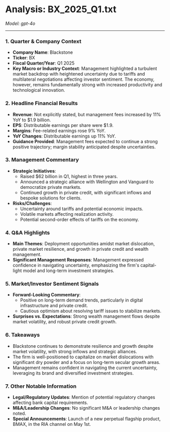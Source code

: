 # Analysis: BX_2025_Q1.txt

*Model: gpt-4o*

---

### 1. Quarter & Company Context
- **Company Name**: Blackstone
- **Ticker**: BX
- **Fiscal Quarter/Year**: Q1 2025
- **Key Macro or Industry Context**: Management highlighted a turbulent market backdrop with heightened uncertainty due to tariffs and multilateral negotiations affecting investor sentiment. The economy, however, remains fundamentally strong with increased productivity and technological innovation.

### 2. Headline Financial Results
- **Revenue**: Not explicitly stated, but management fees increased by 11% YoY to $1.9 billion.
- **EPS**: Distributable earnings per share were $1.9.
- **Margins**: Fee-related earnings rose 9% YoY.
- **YoY Changes**: Distributable earnings up 11% YoY.
- **Guidance Provided**: Management fees expected to continue a strong positive trajectory; margin stability anticipated despite uncertainties.

### 3. Management Commentary
- **Strategic Initiatives**: 
  - Raised $62 billion in Q1, highest in three years.
  - Announced a strategic alliance with Wellington and Vanguard to democratize private markets.
  - Continued growth in private credit, with significant inflows and bespoke solutions for clients.
- **Risks/Challenges**: 
  - Uncertainty around tariffs and potential economic impacts.
  - Volatile markets affecting realization activity.
  - Potential second-order effects of tariffs on the economy.

### 4. Q&A Highlights
- **Main Themes**: Deployment opportunities amidst market dislocation, private market resilience, and growth in private credit and wealth management.
- **Significant Management Responses**: Management expressed confidence in navigating uncertainty, emphasizing the firm's capital-light model and long-term investment strategies.

### 5. Market/Investor Sentiment Signals
- **Forward-Looking Commentary**: 
  - Positive on long-term demand trends, particularly in digital infrastructure and private credit.
  - Cautious optimism about resolving tariff issues to stabilize markets.
- **Surprises vs. Expectations**: Strong wealth management flows despite market volatility, and robust private credit growth.

### 6. Takeaways
- Blackstone continues to demonstrate resilience and growth despite market volatility, with strong inflows and strategic alliances.
- The firm is well-positioned to capitalize on market dislocations with significant dry powder and a focus on long-term secular growth areas.
- Management remains confident in navigating the current uncertainty, leveraging its brand and diversified investment strategies.

### 7. Other Notable Information
- **Legal/Regulatory Updates**: Mention of potential regulatory changes affecting bank capital requirements.
- **M&A/Leadership Changes**: No significant M&A or leadership changes noted.
- **Special Announcements**: Launch of a new perpetual flagship product, BMAX, in the RIA channel on May 1st.